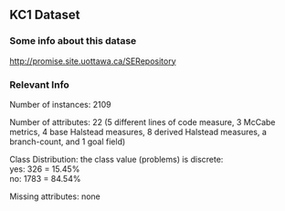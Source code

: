 ## KC1 Dataset

### Some info about this datase

http://promise.site.uottawa.ca/SERepository


### Relevant Info

Number of instances: 2109

Number of attributes: 22 (5 different lines of code measure, 3 McCabe metrics, 4 base Halstead measures, 8 derived Halstead measures, a branch-count, and 1 goal field)

Class Distribution: the class value (problems) is discrete:  
yes:  326 = 15.45%  
no:  1783 = 84.54%

Missing attributes: none